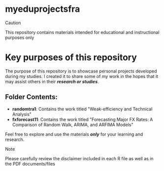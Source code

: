 # myeduprojectsfra

> [!CAUTION]
> This repository contains materials intended for educational and instructional purposes only


# Key purposes of this repository 
The purpose of this repository is to showcase personal projects developed during my studies. I created it to share some of my work in the hopes that it may assist others in their ***research or studies***.

## Folder Contents:

- **randomtra1**: Contains the work titled "Weak-efficiency and Technical Analysis"
- **fxforecast11**: Contains the work titled "Forecasting Major FX Rates: A Comparison of Random Walk, ARIMA, and ARFIMA Models"

Feel free to explore and use the materials ***only*** for your learning and research.

> [!NOTE]
> Please carefully review the disclaimer included in each R file as well as in the PDF documents/files
